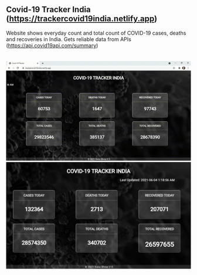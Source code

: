## Covid-19 Tracker India (https://trackercovid19india.netlify.app)
Website shows everyday count and total count of COVID-19 cases, deaths and recoveries in India. Gets reliable data from APIs (https://api.covid19api.com/summary)
<br>
<br><br>
![covid](covidtracker.gif)
![covid](covidtracker.png)
